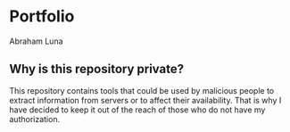 # Portfolio
Abraham Luna

## Why is this repository private?
This repository contains tools that could be used by malicious people to extract information from servers or to affect their availability. That is why I have decided to keep it out of the reach of those who do not have my authorization.
